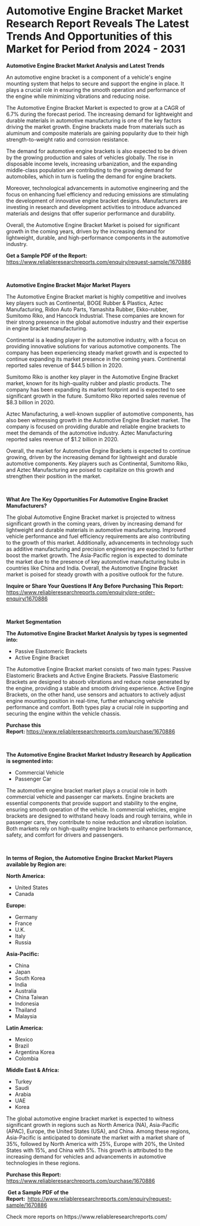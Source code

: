 <p><h1>Automotive Engine Bracket Market Research Report Reveals The Latest Trends And Opportunities of this Market for Period from 2024 - 2031</h1></p><p><strong>Automotive Engine Bracket Market Analysis and Latest Trends</strong></p>
<p><p>An automotive engine bracket is a component of a vehicle's engine mounting system that helps to secure and support the engine in place. It plays a crucial role in ensuring the smooth operation and performance of the engine while minimizing vibrations and reducing noise.</p><p>The Automotive Engine Bracket Market is expected to grow at a CAGR of 6.7% during the forecast period. The increasing demand for lightweight and durable materials in automotive manufacturing is one of the key factors driving the market growth. Engine brackets made from materials such as aluminum and composite materials are gaining popularity due to their high strength-to-weight ratio and corrosion resistance.</p><p>The demand for automotive engine brackets is also expected to be driven by the growing production and sales of vehicles globally. The rise in disposable income levels, increasing urbanization, and the expanding middle-class population are contributing to the growing demand for automobiles, which in turn is fueling the demand for engine brackets.</p><p>Moreover, technological advancements in automotive engineering and the focus on enhancing fuel efficiency and reducing emissions are stimulating the development of innovative engine bracket designs. Manufacturers are investing in research and development activities to introduce advanced materials and designs that offer superior performance and durability.</p><p>Overall, the Automotive Engine Bracket Market is poised for significant growth in the coming years, driven by the increasing demand for lightweight, durable, and high-performance components in the automotive industry.</p></p>
<p><strong>Get a Sample PDF of the Report:&nbsp;</strong> <a href="https://www.reliableresearchreports.com/enquiry/request-sample/1670886">https://www.reliableresearchreports.com/enquiry/request-sample/1670886</a></p>
<p>&nbsp;</p>
<p><strong>Automotive Engine Bracket Major Market Players</strong></p>
<p><p>The Automotive Engine Bracket market is highly competitive and involves key players such as Continental, BOGE Rubber & Plastics, Aztec Manufacturing, Ridon Auto Parts, Yamashita Rubber, Ekko-rubber, Sumitomo Riko, and Hancock Industrial. These companies are known for their strong presence in the global automotive industry and their expertise in engine bracket manufacturing.</p><p>Continental is a leading player in the automotive industry, with a focus on providing innovative solutions for various automotive components. The company has been experiencing steady market growth and is expected to continue expanding its market presence in the coming years. Continental reported sales revenue of $44.5 billion in 2020.</p><p>Sumitomo Riko is another key player in the Automotive Engine Bracket market, known for its high-quality rubber and plastic products. The company has been expanding its market footprint and is expected to see significant growth in the future. Sumitomo Riko reported sales revenue of $8.3 billion in 2020.</p><p>Aztec Manufacturing, a well-known supplier of automotive components, has also been witnessing growth in the Automotive Engine Bracket market. The company is focused on providing durable and reliable engine brackets to meet the demands of the automotive industry. Aztec Manufacturing reported sales revenue of $1.2 billion in 2020.</p><p>Overall, the market for Automotive Engine Brackets is expected to continue growing, driven by the increasing demand for lightweight and durable automotive components. Key players such as Continental, Sumitomo Riko, and Aztec Manufacturing are poised to capitalize on this growth and strengthen their position in the market.</p></p>
<p>&nbsp;</p>
<p><strong>What Are The Key Opportunities For Automotive Engine Bracket Manufacturers?</strong></p>
<p><p>The global Automotive Engine Bracket market is projected to witness significant growth in the coming years, driven by increasing demand for lightweight and durable materials in automotive manufacturing. Improved vehicle performance and fuel efficiency requirements are also contributing to the growth of this market. Additionally, advancements in technology such as additive manufacturing and precision engineering are expected to further boost the market growth. The Asia-Pacific region is expected to dominate the market due to the presence of key automotive manufacturing hubs in countries like China and India. Overall, the Automotive Engine Bracket market is poised for steady growth with a positive outlook for the future.</p></p>
<p><strong>Inquire or Share Your Questions If Any Before Purchasing This Report:</strong> <a href="https://www.reliableresearchreports.com/enquiry/pre-order-enquiry/1670886">https://www.reliableresearchreports.com/enquiry/pre-order-enquiry/1670886</a></p>
<p>&nbsp;</p>
<p><strong>Market Segmentation</strong></p>
<p><strong>The Automotive Engine Bracket Market Analysis by types is segmented into:</strong></p>
<p><ul><li>Passive Elastomeric Brackets</li><li>Active Engine Bracket</li></ul></p>
<p><p>The Automotive Engine Bracket market consists of two main types: Passive Elastomeric Brackets and Active Engine Brackets. Passive Elastomeric Brackets are designed to absorb vibrations and reduce noise generated by the engine, providing a stable and smooth driving experience. Active Engine Brackets, on the other hand, use sensors and actuators to actively adjust engine mounting position in real-time, further enhancing vehicle performance and comfort. Both types play a crucial role in supporting and securing the engine within the vehicle chassis.</p></p>
<p><strong>Purchase this Report:&nbsp;</strong><a href="https://www.reliableresearchreports.com/purchase/1670886">https://www.reliableresearchreports.com/purchase/1670886</a></p>
<p>&nbsp;</p>
<p><strong>The Automotive Engine Bracket Market Industry Research by Application is segmented into:</strong></p>
<p><ul><li>Commercial Vehicle</li><li>Passenger Car</li></ul></p>
<p><p>The automotive engine bracket market plays a crucial role in both commercial vehicle and passenger car markets. Engine brackets are essential components that provide support and stability to the engine, ensuring smooth operation of the vehicle. In commercial vehicles, engine brackets are designed to withstand heavy loads and rough terrains, while in passenger cars, they contribute to noise reduction and vibration isolation. Both markets rely on high-quality engine brackets to enhance performance, safety, and comfort for drivers and passengers.</p></p>
<p>&nbsp;</p>
<p><strong>In terms of Region, the Automotive Engine Bracket Market Players available by Region are:</strong></p>
<p>
    <p> <strong> North America: </strong>
        <ul>
            <li>United States</li>
            <li>Canada</li>
        </ul>
        </p> 
    <p> <strong> Europe: </strong>
        <ul>
            <li>Germany</li>
            <li>France</li>
            <li>U.K.</li>
            <li>Italy</li>
            <li>Russia</li>
        </ul>
        </p> 
    <p> <strong> Asia-Pacific: </strong>
        <ul>
            <li>China</li>
            <li>Japan</li>
            <li>South Korea</li>
            <li>India</li>
            <li>Australia</li>
            <li>China Taiwan</li>
            <li>Indonesia</li>
            <li>Thailand</li>
            <li>Malaysia</li>
        </ul>
        </p> 
    <p> <strong> Latin America: </strong>
        <ul>
            <li>Mexico</li>
            <li>Brazil</li>
            <li>Argentina Korea</li>
            <li>Colombia</li>
        </ul>
        </p> 
    <p> <strong> Middle East & Africa: </strong>
        <ul>
            <li>Turkey</li>
            <li>Saudi</li>
            <li>Arabia</li>
            <li>UAE</li>
            <li>Korea</li>
        </ul>
    </p>
    </p>
<p><p>The global automotive engine bracket market is expected to witness significant growth in regions such as North America (NA), Asia-Pacific (APAC), Europe, the United States (USA), and China. Among these regions, Asia-Pacific is anticipated to dominate the market with a market share of 35%, followed by North America with 25%, Europe with 20%, the United States with 15%, and China with 5%. This growth is attributed to the increasing demand for vehicles and advancements in automotive technologies in these regions.</p></p>
<p><strong>Purchase this Report: </strong><a href="https://www.reliableresearchreports.com/purchase/1670886">https://www.reliableresearchreports.com/purchase/1670886</a></p>
<p>&nbsp;<strong>Get a Sample PDF of the Report:&nbsp;&nbsp;</strong><a href="https://www.reliableresearchreports.com/enquiry/request-sample/1670886">https://www.reliableresearchreports.com/enquiry/request-sample/1670886</a></p>
<p><strong></strong></p>
<p>Check more reports on https://www.reliableresearchreports.com/</p>